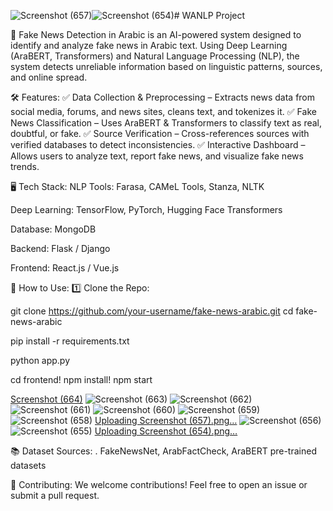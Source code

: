 ![Screenshot (657)](https://github.com/user-attachments/assets/17fdef92-6eab-4082-8c7d-243fc98ec2f2)![Screenshot (654)](https://github.com/user-attachments/assets/da8247e9-bb7b-4fdd-a4cf-b028f8f2510d)# WANLP Project

🚀 Fake News Detection in Arabic is an AI-powered system designed to identify and analyze fake news in Arabic text. Using Deep Learning (AraBERT, Transformers) and Natural Language Processing (NLP), the system detects unreliable information based on linguistic patterns, sources, and online spread.

🛠 Features:
✅ Data Collection & Preprocessing – Extracts news data from social media, forums, and news sites, cleans text, and tokenizes it.
✅ Fake News Classification – Uses AraBERT & Transformers to classify text as real, doubtful, or fake.
✅ Source Verification – Cross-references sources with verified databases to detect inconsistencies.
✅ Interactive Dashboard – Allows users to analyze text, report fake news, and visualize fake news trends.

🖥️ Tech Stack:
NLP Tools: Farasa, CAMeL Tools, Stanza, NLTK

Deep Learning: TensorFlow, PyTorch, Hugging Face Transformers

Database: MongoDB

Backend: Flask / Django

Frontend: React.js / Vue.js

📌 How to Use:
1️⃣ Clone the Repo:

git clone https://github.com/your-username/fake-news-arabic.git
cd fake-news-arabic

pip install -r requirements.txt

python app.py

cd frontend!
npm install!
npm start

[Screenshot (664)](https://github.com/user-attachments/assets/63593434-a0e2-4c62-943b-ec120eb8449a)
![Screenshot (663)](https://github.com/user-attachments/assets/b60c4e0f-134f-4ec6-a5f1-d1e4f77968b2)
![Screenshot (662)](https://github.com/user-attachments/assets/c7a75b9c-f8e7-465f-adac-fa70d74b00a2)
![Screenshot (661)](https://github.com/user-attachments/assets/306d5a44-69a3-4996-a79d-17407798adaf)
![Screenshot (660)](https://github.com/user-attachments/assets/ba73f12f-6004-424b-89ba-31153feb6456)
![Screenshot (659)](https://github.com/user-attachments/assets/0951ca54-0699-4453-95dd-0ce6f760a011)
![Screenshot (658)](https://github.com/user-attachments/assets/caeb2594-f0e3-42a6-9daa-54d659685be2)
[Uploading Screenshot (657).png…]()
![Screenshot (656)](https://github.com/user-attachments/assets/d3995562-501b-477b-87ab-02156dd4f1c3)
![Screenshot (655)](https://github.com/user-attachments/assets/4d0a5c8a-e155-4a48-be58-3e6d337511d9)
[Uploading Screenshot (654).png…]()


📚 Dataset Sources:
. FakeNewsNet, ArabFactCheck, AraBERT pre-trained datasets

🤝 Contributing:
We welcome contributions! Feel free to open an issue or submit a pull request.
